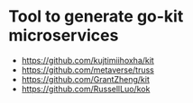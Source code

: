 # Tool to generate go-kit microservices

- https://github.com/kujtimiihoxha/kit
- https://github.com/metaverse/truss
- https://github.com/GrantZheng/kit
- https://github.com/RussellLuo/kok
